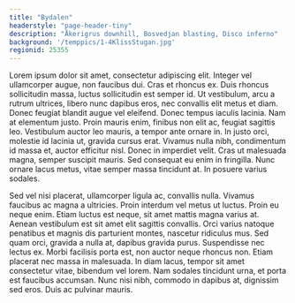 ```yaml
---
title: "Bydalen"
headerstyle: "page-header-tiny"
description: "Åkerigrus downhill, Bosvedjan blasting, Disco inferno"
background: '/temppics/1-4KlissStugan.jpg'
regionid: 25355
---
```


Lorem ipsum dolor sit amet, consectetur adipiscing elit. Integer vel ullamcorper augue, non faucibus dui. Cras et rhoncus ex. Duis rhoncus sollicitudin massa, luctus sollicitudin est semper id. Ut vestibulum, arcu a rutrum ultrices, libero nunc dapibus eros, nec convallis elit metus et diam. Donec feugiat blandit augue vel eleifend. Donec tempus iaculis lacinia. Nam at elementum justo. Proin mauris enim, finibus non elit ac, feugiat sagittis leo. Vestibulum auctor leo mauris, a tempor ante ornare in. In justo orci, molestie id lacinia ut, gravida cursus erat. Vivamus nulla nibh, condimentum id massa et, auctor efficitur nisl. Donec in imperdiet velit. Cras ut malesuada magna, semper suscipit mauris. Sed consequat eu enim in fringilla. Nunc ornare lacus metus, vitae semper massa tincidunt at. In posuere varius sodales.

Sed vel nisi placerat, ullamcorper ligula ac, convallis nulla. Vivamus faucibus ac magna a ultricies. Proin interdum vel metus ut luctus. Proin eu neque enim. Etiam luctus est neque, sit amet mattis magna varius at. Aenean vestibulum est sit amet elit sagittis convallis. Orci varius natoque penatibus et magnis dis parturient montes, nascetur ridiculus mus. Sed quam orci, gravida a nulla at, dapibus gravida purus. Suspendisse nec lectus ex. Morbi facilisis porta est, non auctor neque rhoncus non. Etiam placerat nec massa in malesuada. In diam lacus, tempor sit amet consectetur vitae, bibendum vel lorem. Nam sodales tincidunt urna, et porta est faucibus accumsan. Nunc nisi nibh, commodo in dapibus at, dignissim sed eros. Duis ac pulvinar mauris. 